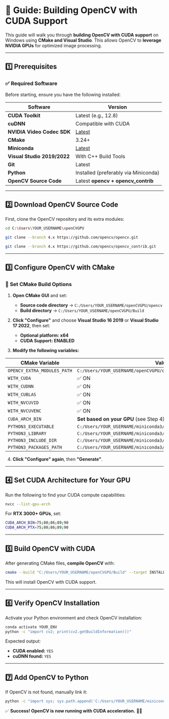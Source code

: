 # 🚀 **Guide: Building OpenCV with CUDA Support**

This guide will walk you through **building OpenCV with CUDA support** on Windows using **CMake and Visual Studio**. This allows OpenCV to **leverage NVIDIA GPUs** for optimized image processing.

---

## **1️⃣ Prerequisites**

### ✅ **Required Software**
Before starting, ensure you have the following installed:

| Software | Version |
|----------|---------|
| **CUDA Toolkit** | Latest (e.g., 12.8) |
| **cuDNN** | Compatible with CUDA |
| **NVIDIA Video Codec SDK** | [Latest](https://developer.nvidia.com/downloads/designworks/video-codec-sdk/secure/13.0.19/video_codec_sdk_13.0.19.zip) |
| **CMake** | 3.24+ |
| **Miniconda** | [Latest](https://repo.anaconda.com/miniconda/Miniconda3-latest-Windows-x86_64.exe) |
| **Visual Studio 2019/2022** | With C++ Build Tools |
| **Git** | Latest |
| **Python** | Installed (preferably via Miniconda) |
| **OpenCV Source Code** | Latest **opencv + opencv_contrib** |

---

## **2️⃣ Download OpenCV Source Code**

First, clone the OpenCV repository and its extra modules:
```bash
cd C:\Users\YOUR_USERNAME\openCVGPU

git clone --branch 4.x https://github.com/opencv/opencv.git

git clone --branch 4.x https://github.com/opencv/opencv_contrib.git
```

---

## **3️⃣ Configure OpenCV with CMake**

### 🔹 **Set CMake Build Options**

1. **Open CMake GUI** and set:
   - **Source code directory** → `C:/Users/YOUR_USERNAME/openCVGPU/opencv`
   - **Build directory** → `C:/Users/YOUR_USERNAME/openCVGPU/Build`

2. **Click "Configure"** and choose **Visual Studio 16 2019** or **Visual Studio 17 2022**, then set:
   - **Optional platform: x64**
   - **CUDA Support: ENABLED**

3. **Modify the following variables:**

| CMake Variable | Value |
|---------------|-------|
| `OPENCV_EXTRA_MODULES_PATH` | `C:/Users/YOUR_USERNAME/openCVGPU/opencv_contrib/modules` |
| `WITH_CUDA` | ✅ ON |
| `WITH_CUDNN` | ✅ ON |
| `WITH_CUBLAS` | ✅ ON |
| `WITH_NVCUVID` | ✅ ON |
| `WITH_NVCUVENC` | ✅ ON |
| `CUDA_ARCH_BIN` | **Set based on your GPU** (see Step 4) |
| `PYTHON3_EXECUTABLE` | `C:/Users/YOUR_USERNAME/miniconda3/envs/YOUR_ENV/python.exe` |
| `PYTHON3_LIBRARY` | `C:/Users/YOUR_USERNAME/miniconda3/envs/YOUR_ENV/libs/python312.lib` |
| `PYTHON3_INCLUDE_DIR` | `C:/Users/YOUR_USERNAME/miniconda3/envs/YOUR_ENV/include` |
| `PYTHON3_PACKAGES_PATH` | `C:/Users/YOUR_USERNAME/miniconda3/envs/YOUR_ENV/Lib/site-packages` |

4. **Click "Configure" again**, then **"Generate"**.

---

## **4️⃣ Set CUDA Architecture for Your GPU**

Run the following to find your CUDA compute capabilities:
```bash
nvcc --list-gpu-arch
```
For **RTX 3000+ GPUs**, set:
```bash
CUDA_ARCH_BIN=75;80;86;89;90
CUDA_ARCH_PTX=75;80;86;89;90
```

---

## **5️⃣ Build OpenCV with CUDA**

After generating CMake files, **compile OpenCV** with:
```bash
cmake --build "C:/Users/YOUR_USERNAME/openCVGPU/Build" --target INSTALL --config Release
```
This will install OpenCV with CUDA support.

---

## **6️⃣ Verify OpenCV Installation**

Activate your Python environment and check OpenCV installation:
```bash
conda activate YOUR_ENV
python -c "import cv2; print(cv2.getBuildInformation())"
```
Expected output:
- **CUDA enabled:** `YES`
- **cuDNN found:** `YES`

---

## **7️⃣ Add OpenCV to Python**
If OpenCV is not found, manually link it:
```bash
python -c "import sys; sys.path.append('C:/Users/YOUR_USERNAME/miniconda3/envs/YOUR_ENV/Lib/site-packages'); import cv2; print(cv2.__file__)"
```

✅ **Success! OpenCV is now running with CUDA acceleration.** 🚀🎉

